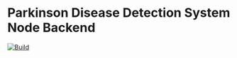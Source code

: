 # Parkinson Disease Detection System Node Backend

[![Build](https://github.com/team-hexagon-6/node-server/actions/workflows/integrate.yml/badge.svg)](https://github.com/team-hexagon-6/node-server/actions/workflows/integrate.yml)
